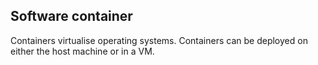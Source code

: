 ## Software container

Containers virtualise operating systems. Containers can be deployed on either the host machine or in a VM.
